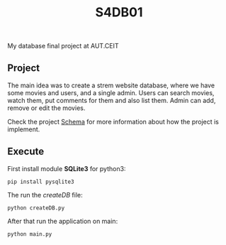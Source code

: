 <h1 align="center">
    S4DB01
</h1>

<br />

My database final project at AUT.CEIT

## Project

The main idea was to create a strem website database, where we have some 
movies and users, and a single admin. Users can search movies, watch them, put comments for them and also list them.
Admin can add, remove or edit the movies.

Check the project <a href="./schema/README.md">Schema</a> for more information about how the project is implement.

## Execute

First install module <b>SQLite3</b> for python3:

```shell
pip install pysqlite3
```

The run the <i>createDB</i> file:

```shell
python createDB.py
```

After that run the application on main:

```shell
python main.py
```
